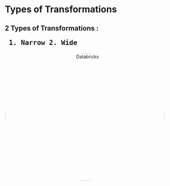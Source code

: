 # Types of Transformations

2 Types of Transformations : <br>
       <pre> 1. Narrow     2. Wide
--

<div align="center">
<img align="center" alt="Databricks" src="https://miro.medium.com/v2/resize:fit:828/format:webp/0*-fmFL32Tne6JiFpz.png" width="500" height="400" style="border-radius:50%">  
</div>


